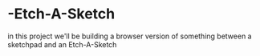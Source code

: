 # -Etch-A-Sketch
in this project we'll be  building a browser version of something between a sketchpad and an Etch-A-Sketch
